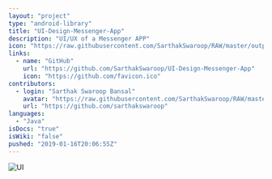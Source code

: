```yaml
---
layout: "project"
type: "android-library"
title: "UI-Design-Messenger-App"
description: "UI/UX of a Messenger APP"
icon: "https://raw.githubusercontent.com/SarthakSwaroop/RAW/master/output-onlinepngtools%20(6).png"
links: 
  - name: "GitHub"
    url: "https://github.com/SarthakSwaroop/UI-Design-Messenger-App"
    icon: "https://github.com/favicon.ico"
contributors: 
  - login: "Sarthak Swaroop Bansal"
    avatar: "https://raw.githubusercontent.com/SarthakSwaroop/RAW/master/mee.jpg"
    url: "https://github.com/sarthakswaroop"
languages: 
  - "Java"
isDocs: "true"
isWiki: "false"
pushed: "2019-01-16T20:06:55Z"
---
```



![UI](https://raw.githubusercontent.com/SarthakSwaroop/RAW/master/Screen%20Shot%202019-10-27%20at%202.15.51%20AM.png) 


